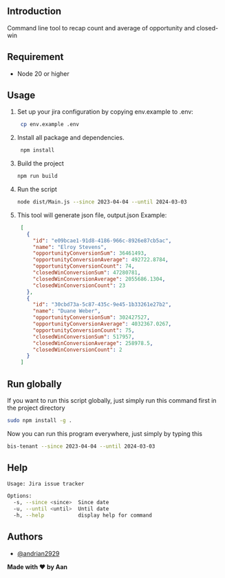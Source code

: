 ## Introduction

Command line tool to recap count and average of opportunity and closed-win

## Requirement

- Node 20 or higher

## Usage

1. Set up your jira configuration by copying env.example to .env:
   ```bash
    cp env.example .env
   ```
2. Install all package and dependencies.
   ```bash
    npm install
   ```
3. Build the project
    ```bash
    npm run build
    ```
4. Run the script
    ```bash
    node dist/Main.js --since 2023-04-04 --until 2024-03-03
    ```
5. This tool will generate json file, output.json
   Example:
   ```json
    [
      {
        "id": "e09bcae1-91d8-4186-966c-8926e87cb5ac",
        "name": "Elroy Stevens",
        "opportunityConversionSum": 36461493,
        "opportunityConversionAverage": 492722.8784,
        "opportunityConversionCount": 74,
        "closedWinConversionSum": 47280781,
        "closedWinConversionAverage": 2055686.1304,
        "closedWinConversionCount": 23
      },
      {
        "id": "30cbd73a-5c87-435c-9e45-1b33261e27b2",
        "name": "Duane Weber",
        "opportunityConversionSum": 302427527,
        "opportunityConversionAverage": 4032367.0267,
        "opportunityConversionCount": 75,
        "closedWinConversionSum": 517957,
        "closedWinConversionAverage": 258978.5,
        "closedWinConversionCount": 2
      }
    ]
   ```

## Run globally

If you want to run this script globally, just simply run this command first in the project directory

```bash
sudo npm install -g .
```

Now you can run this program everywhere, just simply by typing this

```bash
bis-tenant --since 2023-04-04 --until 2024-03-03
```

## Help

```bash
Usage: Jira issue tracker

Options:
  -s, --since <since>  Since date
  -u, --until <until>  Until date
  -h, --help           display help for command
```

## Authors

- [@andrian2929](https://www.github.com/andrian2929)

**Made with ❤️ by Aan**
